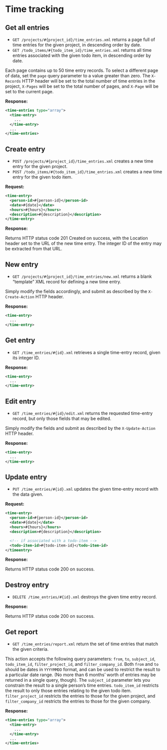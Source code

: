 Time tracking
=============

Get all entries
---------------

* `GET /projects/#{project_id}/time_entries.xml` returns a page full of time entries for the given project, in descending order by date.
* `GET /todo_items/#{todo_item_id}/time_entries.xml` returns all time entries associated with the given todo item, in descending order by date.

Each page contains up to 50 time entry records. To select a different page of data, set the `page` query parameter to a value greater than zero. The `X-Records` HTTP header will be set to the total number of time entries in the project, `X-Pages` will be set to the total number of pages, and `X-Page` will be set to the current page.

**Response:**

``` xml
<time-entries type="array">
  <time-entry>
    ...
  </time-entry>
  ...
</time-entries>
```


Create entry
------------

* `POST /projects/#{project_id}/time_entries.xml` creates a new time entry for the given project.
* `POST /todo_items/#{todo_item_id}/time_entries.xml` creates a new time entry for the given todo item.

**Request:**

``` xml
<time-entry>
  <person-id>#{person-id}</person-id>
  <date>#{date}</date>
  <hours>#{hours}</hours>
  <description>#{description}</description>
</time-entry>
```

**Response:**

Returns HTTP status code 201 Created on success, with the Location header set to the URL of the new time entry. The integer ID of the entry may be extracted from that URL.


New entry
---------

* `GET /projects/#{project_id}/time_entries/new.xml` returns a blank “template” XML record for defining a new time entry.

Simply modify the fields accordingly, and submit as described by the `X-Create-Action` HTTP header.

**Response:**

``` xml
<time-entry>
  ...
</time-entry>
```


Get entry
---------

* `GET /time_entries/#{id}.xml` retrieves a single time-entry record, given its integer ID.

**Response:**

``` xml
<time-entry>
  ...
</time-entry>
```


Edit entry
----------

* `GET /time_entries/#{id}/edit.xml` returns the requested time-entry record, but only those fields that may be edited.

Simply modify the fields and submit as described by the `X-Update-Action` HTTP header.

**Response:**

``` xml
<time-entry>
  ...
</time-entry>
```


Update entry
------------

* `PUT /time_entries/#{id}.xml` updates the given time-entry record with the data given.

**Request:**

``` xml
<time-entry>
  <person-id>#{person-id}</person-id>
  <date>#{date}</date>
  <hours>#{hours}</hours>
  <description>#{description}</description>

  <!-- if associated with a todo-item -->
  <todo-item-id>#{todo-item-id}</todo-item-id>
</timeentry>
```

**Response:**

Returns HTTP status code 200 on success.


Destroy entry
-------------

* `DELETE /time_entries/#{id}.xml` destroys the given time entry record.

**Response:**

Returns HTTP status code 200 on success.


Get report
----------

* `GET /time_entries/report.xml` return the set of time entries that match the given criteria.

This action accepts the following query parameters: `from`, `to`, `subject_id`, `todo_item_id`, `filter_project_id`, and `filter_company_id`. Both `from` and `to` should be dates in `YYYYMMDD` format, and can be used to restrict the result to a particular date range. (No more than 6 months’ worth of entries may be returned in a single query, though). The `subject_id` parameter lets you constrain the result to a single person’s time entries. `todo_item_id` restricts the result to only those entries relating to the given todo item. `filter_project_id` restricts the entries to those for the given project, and `filter_company_id` restricts the entries to those for the given company.

**Response:**

``` xml
<time-entries type="array">
  <time-entry>
    ...
  </time-entry>
  ...
</time-entries>
```

